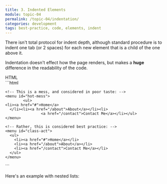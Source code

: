 ```yaml
---
title: 3. Indented Elements
module: topic-04
permalink: /topic-04/indentation/
categories: development
tags: best-practice, code, elements, indent
---
```


<div class="divider-heading"></div>

There isn't total protocol for indent depth, although standard procedure is to indent one tab (or 2 spaces) for each new element that is a child of the one above it.

Indentation doesn't effect how the page renders, but makes a **huge** difference in the readability of the code.


<div id="code-heading">HTML</div>
```html
<!DOCTYPE html>
<html>
  <body>

    <!-- This is a mess, and considered in poor taste: -->
    <menu id="hot-mess">
            <ul>
    <li><a href="#">Home</a>
      </li><li><a href="/about">About</a></li><li>
                    <a href="/contact">Contact Me</a></li></ul>
    </menu>

    <!-- Rather, this is considered best practice: -->
    <menu id="class-act">
      <ul>
        <li><a href="#">Home</a></li>
        <li><a href="/about">About</a></li>
        <li><a href="/contact">Contact Me</a></li>
      </ul>
    </menu>

  </body>
</html>
```


Here's an example with nested lists:


<div class="external-embed">
  <p data-height="400" data-theme-id="30567" data-slug-hash="ZXbPar" data-default-tab="html" data-user="Media-Ed-Online" data-pen-title="HTML Nested Lists 2" class="codepen"></p>
</div>
